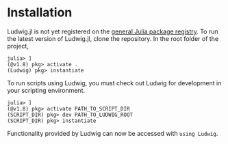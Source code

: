 # Installation

Ludwig.jl is not yet registered on the [general Julia package registry](https://github.com/JuliaRegistries/General). 
To run the latest version of Ludwig.jl, clone the repository. In the root folder of the project, 
```
julia> ]
(@v1.8) pkg> activate .
(Ludwig) pkg> instantiate
```
To run scripts using Ludwig, you must check out Ludwig for development in your scripting environment.
```
julia> ]
(@v1.8) pkg> activate PATH_TO_SCRIPT_DIR
(SCRIPT_DIR) pkg> dev PATH_TO_LUDWIG_ROOT
(SCRIPT_DIR) pkg> instantiate
```
Functionality provided by Ludwig can now be accessed with `using Ludwig`.